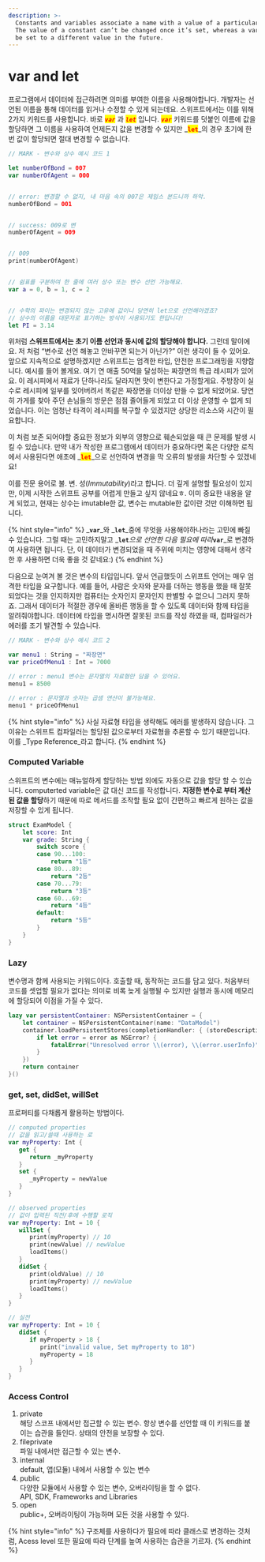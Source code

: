 ```yaml
---
description: >-
  Constants and variables associate a name with a value of a particular type.
  The value of a constant can’t be changed once it’s set, whereas a variable can
  be set to a different value in the future.
---
```


# var and let

프로그램에서 데이터에 접근하려면 의미를 부여한 이름을 사용해야합니다. 개발자는 선언된 이름을 통해 데이터를 읽거나 수정할 수 있게 되는데요. 스위프트에서는 이를 위해 2가지 키워드를 사용합니다. 바로 _<mark style="color:red;">**`var`**</mark>_ 과 _<mark style="color:red;">**`let`**</mark>_ 입니다. _<mark style="color:red;">**`var`**</mark>_ 키워드를 덧붙인 이름에 값을 할당하면 그 이름을 사용하여 언제든지 값을 변경할 수 있지만 _<mark style="color:red;">**`let`**</mark>_의 경우 초기에 한번 값이 할당되면 절대 변경할 수 없습니다.



```swift
// MARK - 변수와 상수 예시 코드 1

let numberOfBond = 007
var numberOfAgent = 000


// error: 변경할 수 없지, 내 마음 속의 007은 제임스 본드니까 하악.
numberOfBond = 001 


// success: 009로 변
numberOfAgent = 009


// 009
print(numberOfAgent)


// 쉼표를 구분하여 한 줄에 여러 상수 또는 변수 선언 가능해요.
var a = 0, b = 1, c = 2


// 수학의 파이는 변경되지 않는 고유에 값이니 당연히 let으로 선언해야겠죠?
// 상수의 이름을 대문자로 표기하는 방식이 사용되기도 한답니다!
let PI = 3.14
```



위처럼 **스위프트에서는 초기 이름 선언과 동시에 값의 할당해야 합니다.** 그런데 말이에요. 저 처럼 “변수로 선언 해놓고 안바꾸면 되는거 아닌가?” 이런 생각이 들 수 있어요. 앞으로 지속적으로 설명하겠지만 스위프트는 엄격한 타입, 안전한 프로그래밍을 지향합니다. 예시를 들어 볼게요. 여기 연 매출 50억을 달성하는 짜장면의 특급 레시피가 있어요. 이 레시피에서 재료가 단하나라도 달라지면 맛이 변한다고 가정할게요. 주방장이 실수로 레시피에 일부를 잊어버려서 똑같은 짜장면을 더이상 만들 수 없게 되었어요. 당연히 가게를 찾아 주던 손님들의 방문은 점점 줄어들게 되었고 더 이상 운영할 수 없게 되었습니다. 이는 엄청난 타격이 레시피를 복구할 수 있겠지만 상당한 리소스와 시간이 필요합니다.



이 처럼 보존 되어야할 중요한 정보가 외부의 영향으로 훼손되었을 때 큰 문제를 발생 시킬 수 있습니다. 만약 내가 작성한 프로그램에서 데이터가 중요하다면 혹은 다양한 로직에서 사용된다면 애초에 _<mark style="color:red;">**`let`**</mark>_으로 선언하여 변경을 막 오류의 발생을 차단할 수 있겠네요!



이를 전문 용어로 불. 변. 성(_Immutability_)라고 합니다. 더 깊게 설명할 필요성이 있지만, 이제 시작한 스위프트 공부를 어렵게 만들고 싶지 않네요ㅎ. 이미 중요한 내용을 알게 되었고, 현재는 상수는 imutable한 값, 변수는 mutable한 값이란 것만 이해하면 됩니다.



{% hint style="info" %}
_**`var`**_와 _**`let`**_중에 무엇을 사용해야하나라는 고민에 빠질 수 있습니다. 그럴 때는 고민하지말고 _**`let`**_으로 선언한 다음 필요에 따라_**`var`**_로 변경하여 사용하면 됩니다. 단, 이 데이터가 변경되었을 때 주위에 미치는 영향에 대해서 생각 한 후 사용하면 더욱 좋을 것 같네요:)
{% endhint %}



다음으로 눈여겨 볼 것은 변수의 타입입니다. 앞서 언급했듯이 스위프트 언어는 매우 엄격한 타입을 요구합니다. 예를 들어, 사람은 숫자와 문자를 더하는 행동을 했을 때 잘못되었다는 것을 인지하지만 컴퓨터는 숫자인지 문자인지 판별할 수 없으니 그러지 못하죠. 그래서 데이터가 적절한 경우에 올바른 행동을 할 수 있도록 데이터와 함께 타입을 알려줘야합니다. 데이터에 타입을 명시하면 잘못된 코드를 작성 하였을 때, 컴파일러가 에러를 조기 발견할 수 있습니다.



```swift
// MARK - 변수와 상수 예시 코드 2

var menu1 : String = "짜장면"
var priceOfMenu1 : Int = 7000

// error : menu1 변수는 문자열의 자료형만 담을 수 있어요.
menu1 = 8500

// error : 문자열과 숫자는 곱셈 연산이 불가능해요. 
menu1 * priceOfMenu1

```

{% hint style="info" %}
사실 자료형 타입을 생략해도 에러를 발생하지 않습니다. 그 이유는 스위프트 컴파일러는 할당된 값으로부터 자료형을 추론할 수 있기 때문입니다. 이를 _Type Reference_라고 합니다.
{% endhint %}





### Computed Variable

스위프트의 변수에는 매뉴얼하게 할당하는 방법 외에도 자동으로 값을 할당 할 수 있습니다. computerted variable은 값 대신 코드를 작성합니다. **지정한 변수로 부터 계산된 값을 할당**하기 때문에 따로 메서드를 조작할 필요 없이 간편하고 빠르게 원하는 값을 저장할 수 있게 됩니다.

```swift
struct ExamModel {
    let score: Int
    var grade: String {
        switch score {
        case 90...100:
            return "1등"
        case 80...89:
            return "2등"
        case 70...79:
            return "3등"
        case 60...69:
            return "4등"
        default:
            return "5등"
        }
    }
}
```





### Lazy

변수명과 함께 사용되는 키워드이다. 호출할 때, 동작하는 코드를 담고 있다. 처음부터 코드를 셋업할 필요가 없다는 의미로 비록 늦게 실행될 수 있지만 실행과 동시에 메모리에 할당되어 이점을 가질 수 있다.

```swift
lazy var persistentContainer: NSPersistentContainer = {    
    let container = NSPersistentContainer(name: "DataModel")
    container.loadPersistentStores(completionHandler: { (storeDescription, error) in
        if let error = error as NSError? {
            fatalError("Unresolved error \\(error), \\(error.userInfo)")
        }
    })
    return container
}()
```





### get, set, didSet, willSet

프로퍼티를 다채롭게 활용하는 방법이다.

```swift
// computed properties
// 값을 읽고/쓸때 사용하는 로
var myProperty: Int {
   get {
      return _myProperty
   }
   set {
      _myProperty = newValue
   }
}

// observed properties
// 값이 입력된 직전/후에 수행할 로직
var myProperty: Int = 10 {
   willSet {
      print(myProperty) // 10
      print(newValue) // newValue
      loadItems()
   }
   didSet {
      print(oldValue) // 10
      print(myProperty) // newValue 
      loadItems()
   }
}

// 실전
var myProperty: Int = 10 {
   didSet {
      if myProperty > 18 {
         print("invalid value, Set myProperty to 18")
         myProperty = 18
      }
   }
}
```





### Access Control

1. private\
   해당 스코프 내에서만 접근할 수 있는 변수. 항상 변수를 선언할 때 이 키워드를 붙이는 습관을 들인다. 상태의 안전을 보장할 수 있다.
2. fileprivate\
   파일 내에서만 접근할 수 있는 변수.
3. internal\
   default, 앱(모듈) 내에서 사용할 수 있는 변수
4. public\
   다양한 모듈에서 사용할 수 있는 변수, 오버라이팅을 할 수 없다.\
   API, SDK, Frameworks and Libraries
5. open\
   public+, 오버라이팅이 가능하며 모든 것을 사용할 수 있다.

{% hint style="info" %}
구조체를 사용하다가 필요에 따라 클래스로 변경하는 것처럼, Acess level 또한 필요에 따라 단계를 높여 사용하는 습관을 기르자.
{% endhint %}
